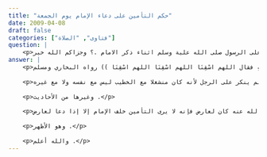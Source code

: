 ```yaml
---
title: "حكم التأمين على دعاء الإمام يوم الجمعة"
date: 2009-04-08
draft: false
categories: ["فتاوى", "الصلاة"]
question: |
    <p>السلام عليكم ورحمة الله وبركاتة , فضيلة الشيح احسن الله اليك اثناء خطبة الجمعة ماحكم التأمين بعد دعاء الامام وهل يعد من اللغو وكذلك الصلاة على الرسول صلى الله علية وسلم اثناء ذكر الامام .؟ وجزاكم الله خير</p>
answer: |
    <p>على سؤاليك على النحو الآتي :أولا : أما ما يتعلق بالصلاة على النبي صلى الله عليه وسلم والخطيب يخطب فبحث هذه المسألة من وجهين :الوجه الأول : تعارض واجب مع واجب فيجمع بينهما قدر المستطاع أو يقدم الأوجب  .أما الجمع فيمكن أن يقال إن الصلاة على النبي صلى الله عليه وسلم بعد الخطيب مباشرة قد لا تشغل المستمع عن الخطبة لأنه مع صلاته للنبي صلى الله عليه وسلم هو متابع للخطيب ويعجبني في هذا المقام ما ذكره الباجي في كتابه المنتقى (1/241) : (( مَسْأَلَةٌ ) إِذَا ثَبَتَ ذَلِكَ فَإِنَّ مَا يَتَكَلَّمُ بِهِ مَنْ حَضَرَ الْجُمُعَةَ عَلَى ضَرْبَيْنِ ضَرْبٌ فِيهِ عِبَادَةٌ كَقِرَاءَةِ الْقُرْآنِ وَذِكْرِ اللهِ تَعَالَى وَضَرْبٌ لَا عِبَادَةَ فِيهِ فَقَلِيلُهُ وَكَثِيرُهُ مَمْنُوعٌ لِمَا ذَكَرْنَاهُ وَأَمَّا مَا فِيهِ عِبَادَةٌ فَإِنَّ كَثِيرَهُ مَمْنُوعٌ لِأَنَّ الْخُطْبَةَ مَشْرُوعَةٌ لِمَعْنَى التَّذْكِيرِ وَالْوَعْظِ وَأَمْرُ الْإِمَامِ وَنَهْيُهُ وَتَعْلِيمُهُ فَهُوَ ذِكْرٌ مَخْصُوصٌ يُفَوِّتُ مَا قُصِدَ بِهَا وَمَا يَأْتِي بِهِ مِنْ الذِّكْرِ وَالتَّسْبِيحِ وَقِرَاءَةِ الْقُرْآنِ لَا يُفَوِّتُهُ وَأَمَّا يَسِيرُ الذِّكْرِ فَإِنَّهُ عَلَى ضَرْبَيْنِ ضَرْبٌ يَخْتَصُّ بِهِ كَحَمْدِ اللهِ عِنْدَ الْعُطَاسِ وَالتَّعَوُّذِ مِنْ النَّارِ عِنْدَ ذِكْرِهَا فَهَذَا خَفِيفٌ لِأَنَّهُ لَيْسَ يَشْغَلُ عَنْ الْإِصْغَاءِ وَلَا يَمْنَعُ مِنْ الْإِنْصَاتِ إِلَى الْخُطْبَةِ وَقَالَ أَشْهَبُ الْإِنْصَاتُ أَحَبُّ إلَيَّ مِنْهُ وَإِنْ فَعَلُوا فَسِرًّا فِي أَنْفُسِهِمْ وَالضَّرْبُ الثَّانِي لَا يَخْتَصُّ بِهِ مِثْلُ أَنْ يَعْطِسَ غَيْرُهُ فَيُشَمِّتَهُ فَهَذَا مَمْنُوعٌ مِنْهُ  ) .وأما إذا لم يمكن الجمع بما سبق ولم يكن مرضياً فلا شك أن الاستماع إلى الخطبة أوجب .الوجه الثاني : أن الاستماع إلى الخطبة واجب مستمر إلى نهاية الخطبة بخلاف الصلاة على النبي صلى الله عليه وسلم في المجلس الواحد فإن الواجب أن يصلي على النبي صلى الله عليه وسلم في المرة الأولى وأما المرات الأخرى فإنها مستحبة للقاعدة الأصولية أن الأمر المطلق لا يقتضي التكرار وهو مذهب أكثر الحنفية ، والظاهرية ، ورواية عن الإمام أحمد ، وهو اختيار كثير من الحنابلة كأبي الخطاب  وابن قدامة ، والطوفي ، وهو قول أكثر الفقهاء ، ورجحه الرازي ، والآمدي ، والبيضاوي، وإمام الحرمين والشنقيطي .فعلى هذا الوجه فإنه يصلي في المرة الأولى للوجوب ولأنه غالبا لا ينشغل بها فأما في البقية فلا .والراجح إن شاء الله تعالى أنه يصلي على النبي صلى الله عليه وسلم وخاصة في المرة الأولى لأن الظاهر من أحاديث النهي أنه منصب على من انشغل عن الخطيب مع نفسه أو مع غيره أما من انشغل مع الخطيب فلا بأس به إن شاء الله تعالى ومنها الصلاة على النبي صلى الله عليه وسلم فإن الخطيب عند صلاته على النبي صلى الله عليه وسلم كأنه يحثهم عليها يؤيده ما ورد في حديث أَنَسَ بن مَالِكٍ –رضي الله عنه- : (( أَنَّ رَجُلًا دخل يوم الْجُمُعَةِ من بَابٍ كان وِجَاهَ الْمِنْبَرِ وَرَسُولُ اللَّهِ صلى الله عليه وسلم قَائِمٌ يَخْطُبُ فَاسْتَقْبَلَ رَسُولَ اللَّهِ صلى الله عليه وسلم قَائِمًا فقال : يا رَسُولَ اللَّهِ هَلَكَتْ الْمَوَاشِي وَانْقَطَعَتْ السُّبُلُ فَادْعُ اللَّهَ يُغِيثُنَا قال : فَرَفَعَ رسول اللَّهِ صلى الله عليه وسلم يَدَيْهِ فقال اللهم اسْقِنَا اللهم اسْقِنَا اللهم اسْقِنَا )) رواه البخاري ومسلم.</p>
    
    <p>فالنبي صلى الله عليه وسلم لم ينكر على الرجل لأنه كان منشغلا مع الخطيب ليس مع نفسه ولا مع غيره .</p>
    
    <p>وغيرها من الأحاديث .</p>
    
    <p>والله أعلمثانياً : أما التأمين على الدعاء فهو متعلق بمشروعية تكرار الدعاء في كل جمعة فمن رأى أنه مشروع لحديث أنس السابق في طلب السقيا فإنه يجوز التأمين وأما من رأى أن هدي النبي صلى الله عليه وسلم الدائم في خطبة الجمعة عدم الدعاء وحديث أنس رضي الله عنه كان لعارض فإنه لا يرى التأمين خلف الإمام إلا إذا دعا لعارض .</p>
    
    <p>وهو الأظهر .</p>
    
    <p>والله أعلم .</p>
---
```


